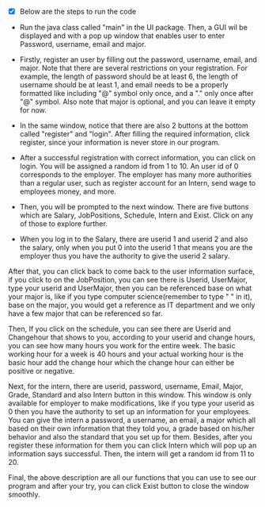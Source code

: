 - [x] Below are the steps to run the code


- Run the java class called "main" in the UI package. Then, a GUI wil be displayed and with a pop up window that enables user to enter Password, username, email and major. 

- Firstly, register an user by filling out the password, username, email, and major. Note that there are several restrictions on your registration. For example, the length of password should be at least 6, the length of username should be at least 1, and email needs to be a properly formatted like including "@" symbol only once, and a "." only once after "@" symbol. Also note that major is optional, and you can leave it empty for now. 

- In the same window, notice that there are also 2 buttons at the bottom called "register" and "login". After filling the required information, click register, since your information is never store in our program.


- After a successful registration with correct information, you can click on login. You will be assigned a random id from 1 to 10. An user id of 0 corresponds to the employer. The employer has many more authorities than a regular user, such as register account for an Intern, send wage to employees money, and more.


- Then, you will be prompted to the next window. There are five buttons which are Salary, JobPositions, Schedule, Intern and Exist. Click on any of those to explore further.

- When you log in to the Salary, there are userid 1 and userid 2 and also the salary, only when you put 0 into the userid 1 that means you are the employer thus you have the authority to give the userid 2 salary.


After that, you can click back to come back to the user information surface, if you click to on the JobPosition, you can see there is Userid, UserMajor, type your userid and UserMajor, then you can be referenced base on what your major is, like if you type computer science(remember to type " " in it), base on the major, you would get a reference as IT department and we only have a few major that can be referenced so far.

Then, If you click on the schedule, you can see there are Userid and Changehour that shows to you, according to your userid and change hours, you can see how many hours you work for the entire week. The basic working hour for a week is 40 hours and your actual working hour is the basic hour add the change hour which the change hour can either be positive or negative.


Next, for the intern, there are userid, password, username, Email, Major, Grade, Standard and also Intern button in this window. This window is only available for employer to make modifications, like if you type your userid as 0 then you have the authority to set up an information for your employees. You can give the intern a password, a username, an email, a major which all based on their own information that they told you, a grade based on his/her behavior and also the standard that you set up for them. Besides, after you register these information for them you can click Intern which will pop up an information says successful. Then, the intern will get a random id from 11 to 20.

Final, the above description are all our functions that you can use to see our program and after your try, you can click  Exist button to close the window smoothly.

